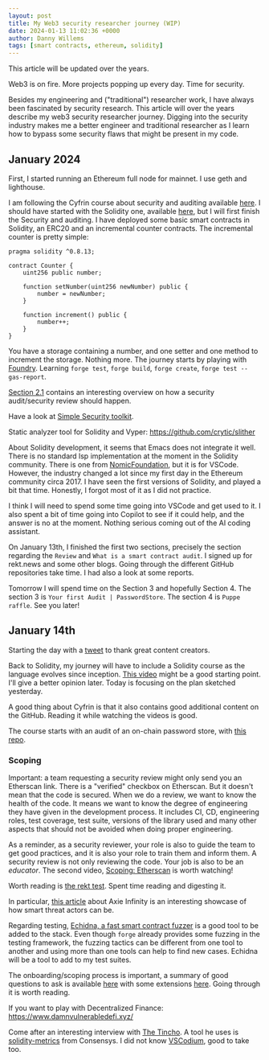 ```yaml
---
layout: post
title: My Web3 security researcher journey (WIP)
date: 2024-01-13 11:02:36 +0000
author: Danny Willems
tags: [smart contracts, ethereum, solidity]
---
```



This article will be updated over the years.

Web3 is on fire.
More projects popping up every day.
Time for security.

Besides my engineering and ("traditional") researcher work, I have always been fascinated by security research.
This article will over the years describe my web3 security researcher journey.
Digging into the security industry makes me a better engineer and traditional
researcher as I learn how to bypass some security flaws that might be present in
my code.

## January 2024

First, I started running an Ethereum full node for mainnet. I use geth and lighthouse.

I am following the Cyfrin course about security and auditing available [here](https://github.com/Cyfrin/security-and-auditing-full-course-s23).
I should have started with the Solidity one, available [here](https://www.youtube.com/watch?v=GWLxIYAIMqQ&list=PL2-Nvp2Kn0FPH2xU3IbKrrkae-VVXs1vk), but I will first finish the Security and auditing.
I have deployed some basic smart contracts in Solidity, an ERC20 and an incremental counter contracts.
The incremental counter is pretty simple:
```solidity
pragma solidity ^0.8.13;

contract Counter {
    uint256 public number;

    function setNumber(uint256 newNumber) public {
        number = newNumber;
    }

    function increment() public {
        number++;
    }
}
```

You have a storage containing a number, and one setter and one method to increment the storage. Nothing more.
The journey starts by playing with [Foundry](https://github.com/foundry-rs/foundry).
Learning `forge test`, `forge build`, `forge create`, `forge test --gas-report`.

[Section 2.1](https://updraft.cyfrin.io/courses/security/audit/what-is-an-audit)
contains an interesting overview on how a security audit/security review should
happen.

Have a look at [Simple Security toolkit](https://github.com/nascentxyz/simple-security-toolkit).

Static analyzer tool for Solidity and Vyper: https://github.com/crytic/slither

About Solidity development, it seems that Emacs does not integrate it well.
There is no standard lsp implementation at the moment in the Solidity community.
There is one from
[NomicFoundation](https://github.com/NomicFoundation/hardhat-vscode/), but
it is for VSCode.
However, the industry changed a lot since my first day in the Ethereum community
circa 2017. I have seen the first versions of Solidity, and played a bit that
time. Honestly, I forgot most of it as I did not practice.

I think I will need to spend some time going into VSCode and get used to it.
I also spent a bit of time going into Copilot to see if it could help, and the
answer is no at the moment. Nothing serious coming out of the AI coding
assistant.

On January 13th, I finished the first two sections, precisely the section
regarding the `Review` and `What is a smart contract audit`.
I signed up for rekt.news and some other blogs.
Going through the different GitHub repositories take time. I had also a look at
some reports.

Tomorrow I will spend time on the Section 3 and hopefully Section 4. The section
3 is `Your first Audit | PasswordStore`. The section 4 is `Puppe raffle`. See
you later!

## January 14th

Starting the day with a
[tweet](https://twitter.com/dwillems42/status/1746480016307703978) to thank
great content creators.

Back to Solidity, my journey will have to include a Solidity course as the language evolves since inception.
[This video](https://www.youtube.com/watch?v=umepbfKp5rI&t=1s) might be a good
starting point. I'll give a better opinion later.
Today is focusing on the plan sketched yesterday.

A good thing about Cyfrin is that it also contains good additional content on
the GitHub. Reading it while watching the videos is good.

The course starts with an audit of an on-chain password store, with [this
repo](https://github.com/Cyfrin/3-passwordstore-audit/tree/audit-data).

### Scoping

Important: a team requesting a security review might only send you an Etherscan link.
There is a "verified" checkbox on Etherscan. But it doesn't mean that the code is secured.
When we do a review, we want to know the health of the code. It means we want to
know the degree of engineering they have given in the development process.
It includes CI, CD, engineering roles, test coverage, test suite, versions of
the library used and many other aspects that should not be avoided when doing
proper engineering.

As a reminder, as a security reviewer, your role is also to guide the team to
get good practices, and it is also your role to train them and inform them.
A security review is not only reviewing the code. Your job is also to be an *educator*.
The second video, [Scoping:
Etherscan](https://updraft.cyfrin.io/courses/security/first-audit/etherscan?lesson_format=video)
is worth watching!

Worth reading is [the rekt
test](https://blog.trailofbits.com/2023/08/14/can-you-pass-the-rekt-test/).
Spent time reading and digesting it.

In particular, [this
article](https://www.theblock.co/post/156038/how-a-fake-job-offer-took-down-the-worlds-most-popular-crypto-game)
about Axie Infinity is an interesting showcase of how smart threat actors can
be.

Regarding testing, [Echidna, a fast smart contract
fuzzer](https://github.com/crytic/echidna) is a good tool to be added to the
stack. Even though `forge` already provides some fuzzing in the testing
framework, the fuzzing tactics can be different from one tool to another and
using more than one tools can help to find new cases. Echidna will be a tool to
add to my test suites.

The onboarding/scoping process is important, a summary of good questions to ask
is available
[here](https://github.com/Cyfrin/security-and-auditing-full-course-s23/blob/main/minimal-onboarding-questions.md)
with some extensions
[here](https://github.com/Cyfrin/security-and-auditing-full-course-s23/blob/main/extensive-onboarding-questions.md).
Going through it is worth reading.

If you want to play with Decentralized Finance:
https://www.damnvulnerabledefi.xyz/

Come after an interesting interview with [The Tincho](https://twitter.com/tinchoabbate).
A tool he uses is
[solidity-metrics](https://github.com/Consensys/solidity-metrics) from
Consensys. I did not know [VSCodium](https://vscodium.com/), good to take too.

